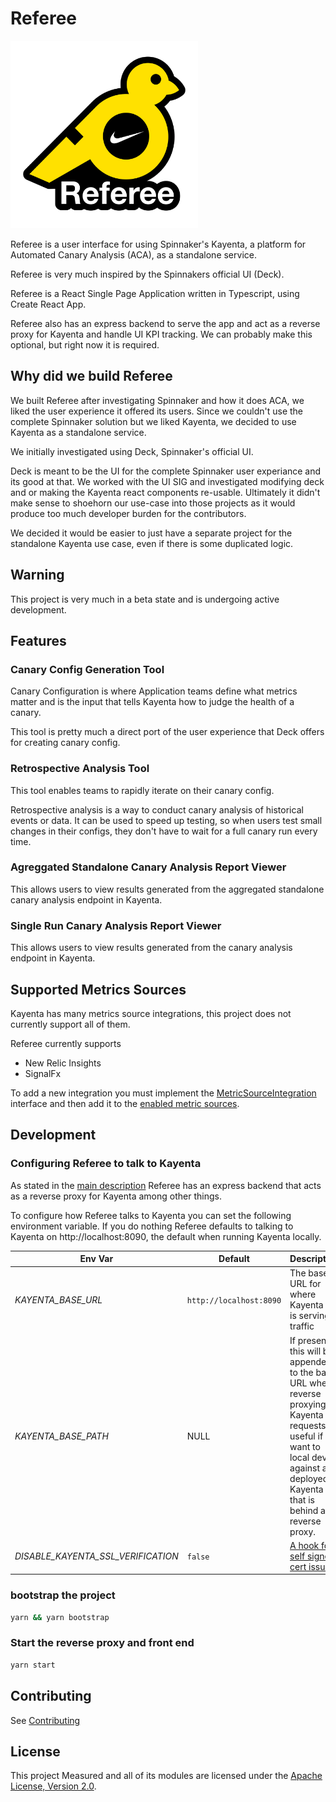 # Referee

<img width="300" alt="Referee Logo" src="/docs/assets/referee-cutout-sticker.png">

Referee is a user interface for using Spinnaker's Kayenta, a platform for Automated Canary Analysis (ACA), as a standalone service.

Referee is very much inspired by the Spinnakers official UI (Deck).

Referee is a React Single Page Application written in Typescript, using Create React App.

Referee also has an express backend to serve the app and act as a reverse proxy for Kayenta and handle UI KPI tracking. We can probably make this optional, but right now it is required.

## Why did we build Referee

We built Referee after investigating Spinnaker and how it does ACA, we liked the user experience it offered its users. Since we couldn't use the complete Spinnaker solution but we liked Kayenta, we decided to use Kayenta as a standalone service.

We initially investigated using Deck, Spinnaker's official UI.

Deck is meant to be the UI for the complete Spinnaker user experiance and its good at that. We worked with the UI SIG and investigated modifying deck and or making the Kayenta react components re-usable. Ultimately it didn't make sense to shoehorn our use-case into those projects as it would produce too much developer burden for the contributors.

We decided it would be easier to just have a separate project for the standalone Kayenta use case, even if there is some duplicated logic.

## Warning

This project is very much in a beta state and is undergoing active development.

## Features

### Canary Config Generation Tool

Canary Configuration is where Application teams define what metrics matter and is the input that tells Kayenta how to judge the health of a canary.

This tool is pretty much a direct port of the user experience that Deck offers for creating canary config.

### Retrospective Analysis Tool

This tool enables teams to rapidly iterate on their canary config.

Retrospective analysis is a way to conduct canary analysis of historical events or data. It can be used to speed up testing, so when users test small changes in their configs, they don't have to wait for a full canary run every time.

### Agreggated Standalone Canary Analysis Report Viewer

This allows users to view results generated from the aggregated standalone canary analysis endpoint in Kayenta.

### Single Run Canary Analysis Report Viewer

This allows users to view results generated from the canary analysis endpoint in Kayenta.

<!-- TODO document how this works with the toc yaml.
### Organization Specific Documentation hosting

This allows operators to inject their org specific docs as markdown into packages/client/public/docs/
-->

<!-- TODO document how this works and default to just logging to stdout, if users don't supply a custom reporter
### Metrics and Key Performance Indicators (KPIs) Reporting
-->

## Supported Metrics Sources

Kayenta has many metrics source integrations, this project does not currently support all of them.

Referee currently supports

- New Relic Insights
- SignalFx

To add a new integration you must implement the [MetricSourceIntegration](/packages/client/src/metricSources/MetricSourceIntegration.ts) interface and then add it to the [enabled metric sources](/packages/client/src/metricSources/index.tsx).

## Development

### Configuring Referee to talk to Kayenta

As stated in the [main description](#referee) Referee has an express backend that acts as a reverse proxy for Kayenta among other things.

To configure how Referee talks to Kayenta you can set the following environment variable.
If you do nothing Referee defaults to talking to Kayenta on http://localhost:8090, the default when running Kayenta locally.

Env Var | Default | Description
--------|---------|-------------
*KAYENTA_BASE_URL* | `http://localhost:8090` | The base URL for where Kayenta is is serving traffic
*KAYENTA_BASE_PATH* | NULL | If present this will be appended to the base URL when reverse proxying Kayenta requests, useful if want to local dev against a deployed Kayenta that is behind a reverse proxy.
*DISABLE_KAYENTA_SSL_VERIFICATION* | `false` | [A hook for self signed cert issues](https://www.npmjs.com/package/express-http-proxy#q-how-to-ignore-self-signed-certificates-)

### bootstrap the project

```bash
yarn && yarn bootstrap
```

### Start the reverse proxy and front end

```bash
yarn start
```

## Contributing

See [Contributing](CONTRIBUTING.md)

## License

This project Measured and all of its modules are licensed under the [Apache License, Version 2.0](LICENSE.txt).
